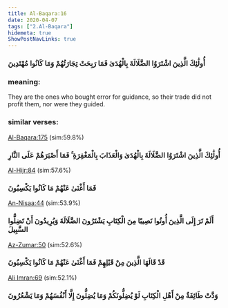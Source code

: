 ```yaml
---
title: Al-Baqara:16
date: 2020-04-07
tags: ["2.Al-Baqara"]
hidemeta: true 
ShowPostNavLinks: true 
---
```

### أُولَٰئِكَ الَّذِينَ اشْتَرَوُا الضَّلَالَةَ بِالْهُدَىٰ فَمَا رَبِحَتْ تِجَارَتُهُمْ وَمَا كَانُوا مُهْتَدِينَ
### meaning: 
They are the ones who bought error for guidance, so their trade did not profit them, nor were they guided.
### similar verses: 

[Al-Baqara:175](/2/175) (sim:59.8%)

### أُولَٰئِكَ الَّذِينَ اشْتَرَوُا الضَّلَالَةَ بِالْهُدَىٰ وَالْعَذَابَ بِالْمَغْفِرَةِ ۚ فَمَا أَصْبَرَهُمْ عَلَى النَّارِ

[Al-Hijr:84](/15/84) (sim:57.6%)

### فَمَا أَغْنَىٰ عَنْهُمْ مَا كَانُوا يَكْسِبُونَ

[An-Nisaa:44](/4/44) (sim:53.9%)

### أَلَمْ تَرَ إِلَى الَّذِينَ أُوتُوا نَصِيبًا مِنَ الْكِتَابِ يَشْتَرُونَ الضَّلَالَةَ وَيُرِيدُونَ أَنْ تَضِلُّوا السَّبِيلَ

[Az-Zumar:50](/39/50) (sim:52.6%)

### قَدْ قَالَهَا الَّذِينَ مِنْ قَبْلِهِمْ فَمَا أَغْنَىٰ عَنْهُمْ مَا كَانُوا يَكْسِبُونَ

[Ali Imran:69](/3/69) (sim:52.1%)

### وَدَّتْ طَائِفَةٌ مِنْ أَهْلِ الْكِتَابِ لَوْ يُضِلُّونَكُمْ وَمَا يُضِلُّونَ إِلَّا أَنْفُسَهُمْ وَمَا يَشْعُرُونَ
